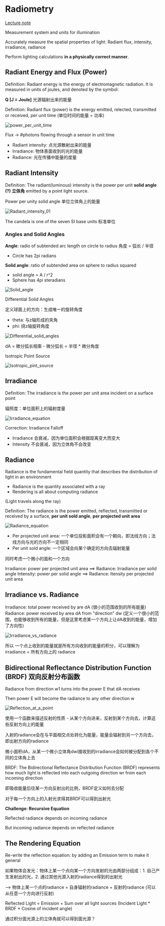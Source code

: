 # Radiometry

[Lecture note](https://sites.cs.ucsb.edu/~lingqi/teaching/resources/GAMES101_Lecture_14.pdf)

Measurement system and units for illumination

Accurately measure the spatial properties of light: Radiant flux, intensity, irradiance, radiance

Perform lighting calculations **in a physically correct manner**.

## Radiant Energy and Flux (Power)

Definition: Radiant energy is the energy of electromagnetic radiation. It is measured in units of joules, and denoted by the symbol:

**Q [J = Joule]** 光源辐射出来的能量

Definition: Radiant flux (power) is the energy emitted, relected, transmitted or received, per unit time (单位时间的能量 = 功率)

![power_per_unit_time](https://github.com/harlan0103/imageRepo/blob/master/Computer_Graphics/power_per_unit_time.png)

Flux -> #photons flowing through a sensor in unit time

+ Radiant intensity: 点光源散射出来的能量
+ Irradiance: 物体表面收到的光的能量
+ Radiance: 光在传播中能量的度量

## Radiant Intensity
Definition: The radiant(luminous) intensity is the power per unit **solid angle (?) 立体角** emitted by a point light source.

Power per unity solid angle 单位立体角上的能量

![Radiant_intensity_01](https://github.com/harlan0103/imageRepo/blob/master/Computer_Graphics/radiant_intensity_01.png)

The candela is one of the seven SI base units 标准单位

### Angles and Solid Angles

**Angle**: radio of subtended arc length on circle to radius 角度 = 弧长 / 半径
+ Circle has 2pi radians

**Solid angle**: ratio of subtended area on sphere to radius squared
+ solid angle = A / r^2
+ Sphere has 4pi steradians

![Solid_angle](https://github.com/harlan0103/imageRepo/blob/master/Computer_Graphics/solid_angle.png)

Differential Solid Angles

定义球面上的方向：生成唯一的旋转角度
+ theta: 与z轴形成的夹角
+ phi: 绕z轴旋转角度

![Differential_solid_angles](https://github.com/harlan0103/imageRepo/blob/master/Computer_Graphics/Differential_Solid_Angles.png)

dA = 微分弧长相乘 - 微分弧长 = 半径 * 微分角度

Isotropic Point Source

![Isotropic_pint_source](https://github.com/harlan0103/imageRepo/blob/master/Computer_Graphics/Isotropic_point_source.png)

## Irradiance

Definition: The irradiance is the power per unit area incident on a surface point

辐照度：单位面积上的辐射度量

![Irradiance_equation](https://github.com/harlan0103/imageRepo/blob/master/Computer_Graphics/Irradiance_equation.png)

Correction: Irradiance Falloff

+ Irradiance 会衰减，因为单位面积会根据距离变大而变大
+ Intensity 不会衰减，因为立体角不会改变

## Radiance

Radiance is the fundamental field quantity that describes the distribution of light in an environment
+ Radiance is the quantity associated with a ray
+ Rendering is all about computing radiance

(Light travels along the ray)

Definition: The radiance is the power emitted, reflected, transmitted or received by a surface, **per unit sold angle**, **per projected unit area**

![Radiance_equation](https://github.com/harlan0103/imageRepo/blob/master/Computer_Graphics/Radiance_equation.png)

+ Per projected unit area: 一个单位投影面积会有一个朝向，即法线方向；法线方向与光的方向不一定相同
+ Per unit sold angle: 一个区域会向某个确定的方向去辐射能量

同时考虑一个微小的面和一个方向

Irradiance: power per projected unit area ==> Radiance: Irradiance per solid angle
Intensity: power per solid angle ==> Radiance: Itensity per projected unit area

## Irradiance vs. Radiance

Irradiance: total power received by are dA (很小的范围收到的所有能量)
Radiance: power received by area dA from "direction" dw (定义一个很小的范围，也能够收到所有的能量，但是这里考虑某一个方向上让dA收到的能量，增加了方向性)

![Irradiance_vs_radiance](https://github.com/harlan0103/imageRepo/blob/master/Computer_Graphics/IrradianceVSRadiance.png)

所以 一个点上收到的能量就是所有方向收到的能量的积分，可以理解为 irradiance = 所有方向上的 radiance

## Bidirectional Reflectance Distribution Function (BRDF) 双向反射分布函数

Radiance from direction w1 turns into the power E that dA receives

Then power E will become the radiance to any other direction w

![Reflection_at_a_point](https://github.com/harlan0103/imageRepo/blob/master/Computer_Graphics/Reflection_at_a_point.png)

使用一个函数来描述反射的性质 - 从某个方向进来，反射到某个方向去，计算这些反射方向上的能量

入射的radiance会在与平面相交点处转化为能量，能量会辐射到另一个方向去，即出射方向的radiance

微小面积dA，从某一个微小立体角dwi接收到的irradiance会如何被分配到各个不同的立体角上去

BRDF: The Bidirectional Reflectance Distribution Function (BRDF) represents how much light is reflected into each outgoing direction wr from each incoming direction

即吸收能量后往某一方向反射出的比例，BRDF定义如何去分配

对于每一个方向上的入射光求得其BRDF可以得到出射光

**Challenge: Recursive Equation**

Reflected radiance depends on incoming radiance

But incoming radiance depends on reflected radiance

## The Rendering Equation

Re-write the reflection equation: by adding an Emission term to make it general

如果物体会发光：物体上某一个点向某一个方向发射的光由两部分组成：1. 自己产生发射出的光，2. 通过其他光源入射的radiance得到的出射光

--> 物体上某一个点的radiance = 自身辐射的radiance + 反射的radiance (可以从任意一个方向进行反射)

Reflected Light = Emission + Sum over all light sources (Incident Light * BRDF * Cosine of incident angle)

通过积分面光源上的立体角就可以得到面光源？











